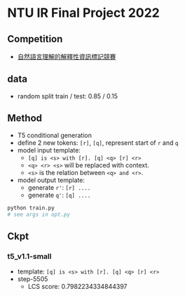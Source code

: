 # NTU IR Final Project 2022

## Competition

* [自然語言理解的解釋性資訊標記競賽](https://tbrain.trendmicro.com.tw/Competitions/Details/26)

## data

* random split train / test: 0.85 / 0.15

## Method

* T5 conditional generation
* define 2 new tokens: `[r]`, `[q]`, represent start of `r` and `q`
* model input template: 
    * `[q] is <s> with [r]. [q] <q> [r] <r>`
    * `<q> <r> <s>` will be replaced with context.
    * `<s>` is the relation between `<q> and <r>`.
* model output template:
    * generate `r'`: `[r] ....`
    * generate `q'`: `[q] ....`
```py
python train.py
# see args in opt.py 
```

## Ckpt

### t5_v1.1-small
* template: `[q] is <s> with [r]. [q] <q> [r] <r>`
* step-5505
    * LCS score: 0.7982234334844397
